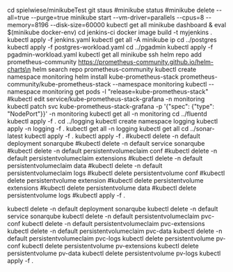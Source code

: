 cd spielwiese/minikubeTest
git staus
#minikube status
#minikube delete --all=true --purge=true
minikube start --vm-driver=parallels --cpus=8 --memory=8196 --disk-size=60000
kubectl get all
minikube dashboard &
eval $(minikube docker-env)
cd jenkins-ci
docker image build -t myjenkins .
kubectl apply -f jenkins.yaml
kubectl get all -A
minikube ip
cd ../postgres
kubectl apply -f postgres-workload.yaml
cd ../pgadmin
kubectl apply -f pgadmin-workload.yaml
kubectl get all
minikube ssh
helm repo add prometheus-community https://prometheus-community.github.io/helm-charts\n
helm search repo prometheus-community
kubectl create namespace monitoring
helm install kube-prometheus-stack prometheus-community/kube-prometheus-stack --namespace monitoring
kubectl --namespace monitoring get pods -l "release=kube-prometheus-stack"
#kubectl edit service/kube-prometheus-stack-grafana -n monitoring
kubectl patch svc kube-prometheus-stack-grafana -p '{"spec": {"type": "NodePort"}}' -n monitoring
kubectl get all -n monitoring
cd ../fluentd
kubectl apply -f .
cd ../logging
kubectl create namespace logging
kubectl apply -n logging  -f .
kubectl get all -n logging
kubectl get all
cd ../sonar-latest
kubectl apply -f .
kubectl apply -f .
#kubectl delete -n default deployment sonarqube
#kubectl delete -n default service sonarqube
#kubectl delete -n default persistentvolumeclaim conf
#kubectl delete -n default persistentvolumeclaim extensions
#kubectl delete -n default persistentvolumeclaim data
#kubectl delete -n default persistentvolumeclaim logs
#kubectl delete persistentvolume conf
#kubectl delete persistentvolume extension
#kubectl delete persistentvolume extensions
#kubectl delete persistentvolume data
#kubectl delete persistentvolume logs
#kubectl apply -f .


kubectl delete -n default deployment sonarqube
kubectl delete -n default service sonarqube
kubectl delete -n default persistentvolumeclaim pvc-conf
kubectl delete -n default persistentvolumeclaim pvc-extensions
kubectl delete -n default persistentvolumeclaim pvc-data
kubectl delete -n default persistentvolumeclaim pvc-logs
kubectl delete persistentvolume pv-conf
kubectl delete persistentvolume pv-extensions
kubectl delete persistentvolume pv-data
kubectl delete persistentvolume pv-logs
kubectl apply -f .
